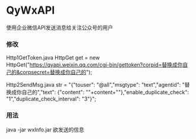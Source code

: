 # QyWxAPI
使用企业微信API发送消息给关注公众号的用户

### 修改
Http1GetToken.java
HttpGet get = new HttpGet("https://qyapi.weixin.qq.com/cgi-bin/gettoken?corpid=替换成你自己的&corpsecret=替换成你自己的");

Http2SendMsg.java
str = "{\"touser\": \"@all\",\"msgtype\": \"text\",\"agentid\": \"替换成你自己的\",\"text\": {\"content\": \""+content+"\"},\"enable_duplicate_check\": \"1\",\"duplicate_check_interval\": \"3\"}";

### 用法
java -jar wxInfo.jar 欲发送的信息
